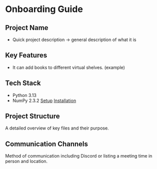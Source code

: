 # Onboarding Guide

## Project Name
- Quick project description -> general description of what it is

## Key Features
- It can add books to different virtual shelves. (example)

## Tech Stack
- Python 3.13
- NumPy 2.3.2
  [Setup](additional_documents/setup.md)
  [Installation](additional_documents/installation.md)

## Project Structure
A detailed overview of key files and their purpose.

## Communication Channels
Method of communication including Discord or listing a meeting time in person and location.

